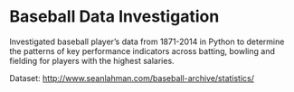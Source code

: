 # Baseball Data Investigation

Investigated baseball player’s data from 1871-2014 in Python to determine the patterns of key performance indicators across batting, bowling and fielding for players with the highest salaries.

Dataset: http://www.seanlahman.com/baseball-archive/statistics/
